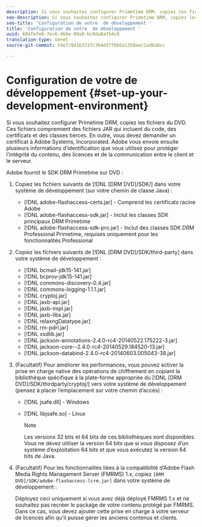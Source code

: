 ```yaml
---
description: Si vous souhaitez configurer Primetime DRM, copiez les fichiers du DVD. Ces fichiers comprennent des fichiers JAR qui incluent du code, des certificats et des classes tierces. En outre, vous devez demander un certificat à Adobe Systems, Incorporated. Adobe vous envoie ensuite plusieurs informations d’identification que vous utilisez pour protéger l’intégrité du contenu, des licences et de la communication entre le client et le serveur.
seo-description: Si vous souhaitez configurer Primetime DRM, copiez les fichiers du DVD. Ces fichiers comprennent des fichiers JAR qui incluent du code, des certificats et des classes tierces. En outre, vous devez demander un certificat à Adobe Systems, Incorporated. Adobe vous envoie ensuite plusieurs informations d’identification que vous utilisez pour protéger l’intégrité du contenu, des licences et de la communication entre le client et le serveur.
seo-title: 'Configuration de votre  de développement '
title: 'Configuration de votre  de développement '
uuid: 68afefe8-7ec6-466e-89a8-bc0da8afb4c8
translation-type: tm+mt
source-git-commit: 19e7c941b3337c3b4d37f0b6a1350aac2ad8a0cc

---
```



# Configuration de votre  de développement {#set-up-your-development-environment}

Si vous souhaitez configurer Primetime DRM, copiez les fichiers du DVD. Ces fichiers comprennent des fichiers JAR qui incluent du code, des certificats et des classes tierces. En outre, vous devez demander un certificat à Adobe Systems, Incorporated. Adobe vous envoie ensuite plusieurs informations d’identification que vous utilisez pour protéger l’intégrité du contenu, des licences et de la communication entre le client et le serveur.

Adobe fournit le SDK DRM Primetime sur DVD :

1. Copiez les fichiers suivants de [!DNL [DRM DVD]/SDK/] dans votre système de développement (sur votre chemin de classe Java) :

   * [!DNL adobe-flashaccess-certs.jar] - Comprend les certificats racine Adobe
   * [!DNL adobe-flashaccess-sdk.jar] - Inclut les classes SDK principaux DRM Primetime
   * [!DNL adobe-flashaccess-sdk-pro.jar] - Inclut des classes SDK DRM Professional Primetime, requises uniquement pour les fonctionnalités Professional

1. Copiez les fichiers suivants de [!DNL [DRM DVD]/SDK/third-party] dans votre système de développement :

   * [!DNL bcmail-jdk15-141.jar]
   * [!DNL bcprov-jdk15-141.jar]
   * [!DNL commons-discovery-0.4.jar]
   * [!DNL commons-logging-1.1.1.jar]
   * [!DNL cryptoj.jar]
   * [!DNL jaxb-api.jar]
   * [!DNL jaxb-impl.jar]
   * [!DNL jaxb-libs.jar]
   * [!DNL relaxngDatatype.jar]
   * [!DNL rm-pdrl.jar]
   * [!DNL xsdlib.jar]
   * [!DNL jackson-annotations-2.4.0-rc4-20140522.175222-3.jar]
   * [!DNL jackson-core--2.4.0-rc4-20140529.184520-13.jar]
   * [!DNL jackson-databind-2.4.0-rc4-20140603.005043-38.jar]

1. (Facultatif) Pour améliorer les performances, vous pouvez activer la prise en charge native des opérations de chiffrement en copiant la bibliothèque spécifique à la plate-forme appropriée du [!DNL [DRM DVD]/SDK/thirdparty/cryptoj/] vers votre système de développement (pensez à placer l’emplacement sur votre chemin d’accès) :

   * [!DNL jsafe.dll] - Windows
   * [!DNL libjsafe.so] - Linux

      >[!NOTE]
      >
      >Les versions 32 bits et 64 bits de ces bibliothèques sont disponibles. Vous ne devez utiliser la version 64 bits que si vous disposez d’un système d’exploitation 64 bits et que vous exécutez la version 64 bits de Java.

1. (Facultatif) Pour les fonctionnalités liées à la compatibilité d’Adobe Flash Media Rights Management Server (FMRMS) 1.x, copiez `[DRM DVD]/SDK/adobe-flashaccess-lcrm.jar]` dans votre système de développement :

   Déployez ceci uniquement si vous avez déjà déployé FMRMS 1.x et ne souhaitez pas recréer le package de votre contenu protégé par FMRMS. Dans ce cas, vous devez ajouter cette prise en charge à votre serveur de licences afin qu’il puisse gérer les anciens contenus et clients.
